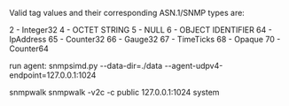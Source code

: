 Valid tag values and their corresponding ASN.1/SNMP types are:

2 - Integer32
4 - OCTET STRING
5 - NULL
6 - OBJECT IDENTIFIER
64 - IpAddress
65 - Counter32
66 - Gauge32
67 - TimeTicks
68 - Opaque
70 - Counter64

run agent:
snmpsimd.py --data-dir=./data --agent-udpv4-endpoint=127.0.0.1:1024

snmpwalk
 snmpwalk -v2c -c public 127.0.0.1:1024 system
